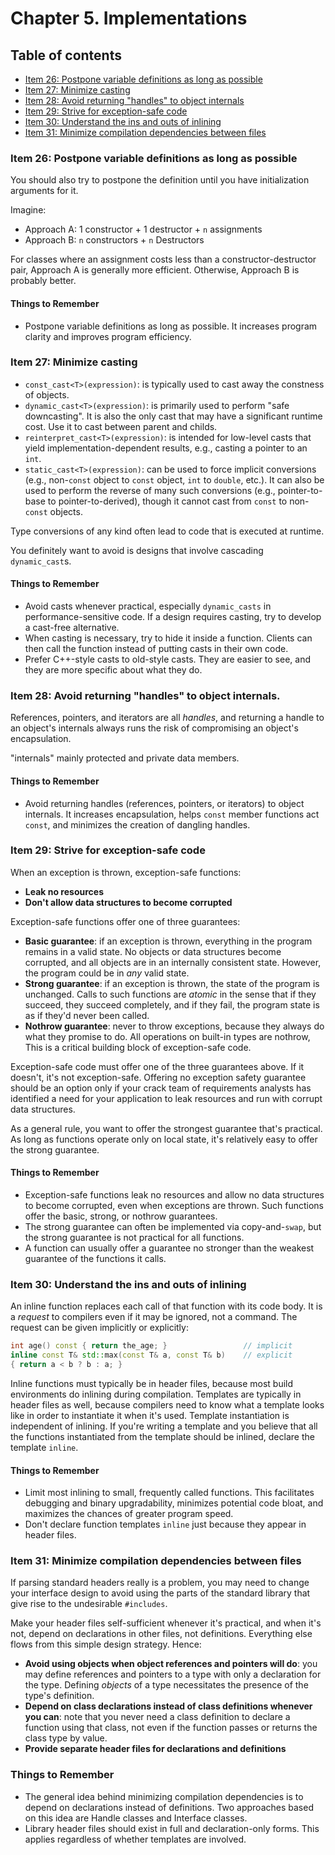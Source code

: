 # Chapter 5. Implementations

## Table of contents
* [Item 26: Postpone variable definitions as long as possible](#item-26-postpone-variable-definitions-as-long-as-possible)
* [Item 27: Minimize casting](#item-27-minimize-casting)
* [Item 28: Avoid returning "handles" to object internals](#item-28-avoid-returning-handles-to-object-internals)
* [Item 29: Strive for exception-safe code](#item-29-strive-for-exception-safe-code)
* [Item 30: Understand the ins and outs of inlining](#item-30-understand-the-ins-and-outs-of-inlining)
* [Item 31: Minimize compilation dependencies between files](#item-31-minimize-compilation-dependencies-between-files)

### Item 26: Postpone variable definitions as long as possible

You should also try to postpone the definition until you have initialization arguments for it.

Imagine:
* Approach A: 1 constructor + 1 destructor + `n` assignments
* Approach B: `n` constructors + `n` Destructors

For classes where an assignment costs less than a constructor-destructor pair, Approach A is generally more efficient. Otherwise, Approach B is probably better.

#### Things to Remember
*  Postpone variable definitions as long as possible. It increases program clarity and improves program efficiency.

### Item 27: Minimize casting

* `const_cast<T>(expression)`: is typically used to cast away the constness of objects.
* `dynamic_cast<T>(expression)`: is primarily used to perform "safe downcasting". It is also the only cast that may have a significant runtime cost. Use it to cast between parent and childs.
* `reinterpret_cast<T>(expression)`: is intended for low-level casts that yield implementation-dependent results, e.g., casting a pointer to an `int`.
* `static_cast<T>(expression)`: can be used to force implicit conversions (e.g., non-`const` object to `const` object, `int` to `double`, etc.). It can also be used to perform the reverse of many such conversions (e.g., pointer-to-base to pointer-to-derived), though it cannot cast from `const` to non-`const` objects.

Type conversions of any kind often lead to code that is executed at runtime.

You definitely want to avoid is designs that involve cascading `dynamic_cast`s.

#### Things to Remember
* Avoid casts whenever practical, especially `dynamic_casts` in performance-sensitive code. If a design requires casting, try to develop a cast-free alternative.
* When casting is necessary, try to hide it inside a function. Clients can then call the function instead of putting casts in their own code.
* Prefer C++-style casts to old-style casts. They are easier to see, and they are more specific about what they do.

### Item 28: Avoid returning "handles" to object internals.

References, pointers, and iterators are all *handles*, and returning a handle to an object's internals always runs the risk of compromising an object's encapsulation.

"internals" mainly protected and private data members.

#### Things to Remember
* Avoid returning handles (references, pointers, or iterators) to object internals. It increases encapsulation, helps `const` member functions act `const`, and minimizes the creation of dangling handles.

### Item 29: Strive for exception-safe code

When an exception is thrown, exception-safe functions:
* **Leak no resources**
* **Don't allow data structures to become corrupted**

Exception-safe functions offer one of three guarantees:
* **Basic guarantee**: if an exception is thrown, everything in the program remains in a valid state. No objects or data structures become corrupted, and all objects are in an internally consistent state. However, the program could be in *any* valid state.
* **Strong guarantee**: if an exception is thrown, the state of the program is unchanged. Calls to such functions are *atomic* in the sense that if they succeed, they succeed completely, and if they fail, the program state is as if they'd never been called.
* **Nothrow guarantee**: never to throw exceptions, because they always do what they promise to do. All operations on built-in types are nothrow, This is a critical building block of exception-safe code.

Exception-safe code must offer one of the three guarantees above. If it doesn't, it's not exception-safe. Offering no exception safety guarantee should be an option only if your crack team of requirements analysts has identified a need for your application to leak resources and run with corrupt data structures.

As a general rule, you want to offer the strongest guarantee that's practical. As long as functions operate only on local state, it's relatively easy to offer the strong guarantee.

#### Things to Remember
* Exception-safe functions leak no resources and allow no data structures to become corrupted, even when exceptions are thrown. Such functions offer the basic, strong, or nothrow guarantees.
* The strong guarantee can often be implemented via copy-and-`swap`, but the strong guarantee is not practical for all functions.
* A function can usually offer a guarantee no stronger than the weakest guarantee of the functions it calls.

### Item 30: Understand the ins and outs of inlining

An inline function replaces each call of that function with its code body. It is a *request* to compilers even if it may be ignored, not a command. The request can be given implicitly or explicitly:

```cpp
int age() const { return the_age; }                 // implicit
inline const T& std::max(const T& a, const T& b)    // explicit
{ return a < b ? b : a; }
```

Inline functions must typically be in header files, because most build environments do inlining during compilation. Templates are typically in header files as well, because compilers need to know what a template looks like in order to instantiate it when it's used. Template instantiation is independent of inlining. If you're writing a template and you believe that all the functions instantiated from the template should be inlined, declare the template `inline`.

#### Things to Remember
* Limit most inlining to small, frequently called functions. This facilitates debugging and binary upgradability, minimizes potential code bloat, and maximizes the chances of greater program speed.
* Don't declare function templates `inline` just because they appear in header files.

### Item 31: Minimize compilation dependencies between files

If parsing standard headers really is a problem, you may need to change your interface design to avoid using the parts of the standard library that give rise to the undesirable `#includes`.

Make your header files self-sufficient whenever it's practical, and when it's not, depend on declarations in other files, not definitions. Everything else flows from this simple design strategy. Hence:
* **Avoid using objects when object references and pointers will do**: you may define references and pointers to a type with only a declaration for the type. Defining *objects* of a type necessitates the presence of the type's definition.
* **Depend on class declarations instead of class definitions whenever you can**: note that you never need a class definition to declare a function using that class, not even if the function passes or returns the class type by value.
* **Provide separate header files for declarations and definitions**

### Things to Remember
* The general idea behind minimizing compilation dependencies is to depend on declarations instead of definitions. Two approaches based on this idea are Handle classes and Interface classes.
* Library header files should exist in full and declaration-only forms. This applies regardless of whether templates are involved.
